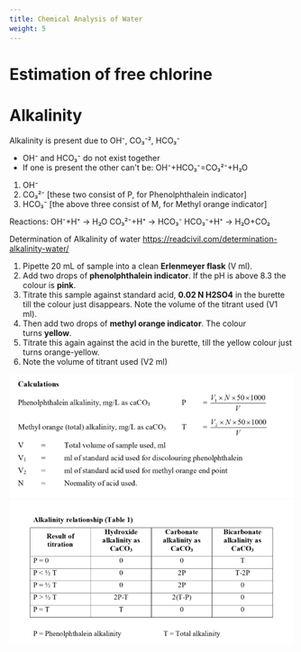 ```yaml
---
title: Chemical Analysis of Water
weight: 5
---
```

# Estimation of free chlorine

# Alkalinity
Alkalinity is present due to OH⁻, CO₃⁻², HCO₃⁻ 

-   OH⁻ and HCO₃⁻ do not exist together     
-   If one is present the other can't be: OH⁻+HCO₃⁻=CO₃²⁻+H₂O


1.  OH⁻  
2.  CO₃²⁻ [these two consist of P, for Phenolphthalein indicator] 
3.  HCO₃⁻ [the above three consist of M, for Methyl orange indicator] 

Reactions:
OH⁻+H⁺ → H₂O
CO₃²⁻+H⁺ → HCO₃⁻
HCO₃⁻+H⁺ → H₂O+CO₂

Determination of Alkalinity of water
https://readcivil.com/determination-alkalinity-water/

1.  Pipette 20 mL of sample into a clean **Erlenmeyer flask** (V ml).
2.  Add two drops of **phenolphthalein indicator**. If the pH is above 8.3 the colour is **pink**.
3.  Titrate this sample against standard acid, **0.02 N H2SO4** in the burette till the colour just disappears. Note the volume of the titrant used (V1 ml).
4.  Then add two drops of **methyl orange indicator**. The colour turns **yellow**.
5.  Titrate this again against the acid in the burette, till the yellow colour just turns orange-yellow.
6.  Note the volume of titrant used (V2 ml)

![img 1](/images/Pasted%20image%2020230105093124.png)
![img 2](/images/Pasted%20image%2020230105093129.png)

